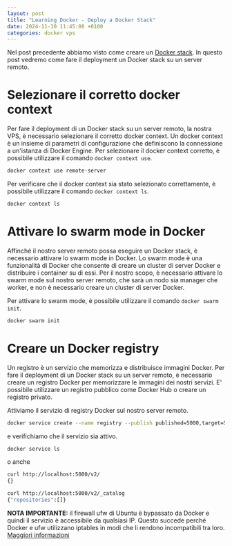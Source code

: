 ```yaml
---
layout: post
title: "Learning Docker - Deploy a Docker Stack"
date: 2024-11-30 11:45:00 +0100
categories: docker vps
---
```


Nel post precedente abbiamo visto come creare un [Docker stack](/2024/11/25/docker-stack.html). In questo post vedremo come fare il deployment un Docker stack su un server remoto.

# Selezionare il corretto docker context

Per fare il deployment di un Docker stack su un server remoto, la nostra VPS, è necessario selezionare il corretto docker context. Un docker context è un insieme di parametri di configurazione che definiscono la connessione a un'istanza di Docker Engine. Per selezionare il docker context corretto, è possibile utilizzare il comando `docker context use`.

```bash
docker context use remote-server
```

Per verificare che il docker context sia stato selezionato correttamente, è possibile utilizzare il comando `docker context ls`.

```bash
docker context ls
```

# Attivare lo swarm mode in Docker

Affinché il nostro server remoto possa eseguire un Docker stack, è necessario attivare lo swarm mode in Docker. Lo swarm mode è una funzionalità di Docker che consente di creare un cluster di server Docker e distribuire i container su di essi.
Per il nostro scopo, è necessario attivare lo swarm mode sul nostro server remoto, che sarà un nodo sia manager che worker, e non è necessario creare un cluster di server Docker.

Per attivare lo swarm mode, è possibile utilizzare il comando `docker swarm init`.

```bash
docker swarm init
```

# Creare un Docker registry

Un registro è un servizio che memorizza e distribuisce immagini Docker. Per fare il deployment di un Docker stack su un server remoto, è necessario creare un registro Docker per memorizzare le immagini dei nostri servizi. E' possibile utilizzare un registro pubblico come Docker Hub o creare un registro privato.

Attiviamo il servizio di registry Docker sul nostro server remoto.

```bash
docker service create --name registry --publish published=5000,target=5000 registry:2
```

e verifichiamo che il servizio sia attivo.

```bash
docker service ls
```

o anche

```bash
curl http://localhost:5000/v2/
{}
```

```bash
curl http://localhost:5000/v2/_catalog
{"repositories":[]}
```

**NOTA IMPORTANTE:** il firewall ufw di Ubuntu è bypassato da Docker e quindi il servizio è accessibile da qualsiasi IP. Questo succede perché Docker e ufw utilizzano iptables in modi che li rendono incompatibili tra loro. [Maggiori informazioni](https://docs.docker.com/engine/network/packet-filtering-firewalls/)
